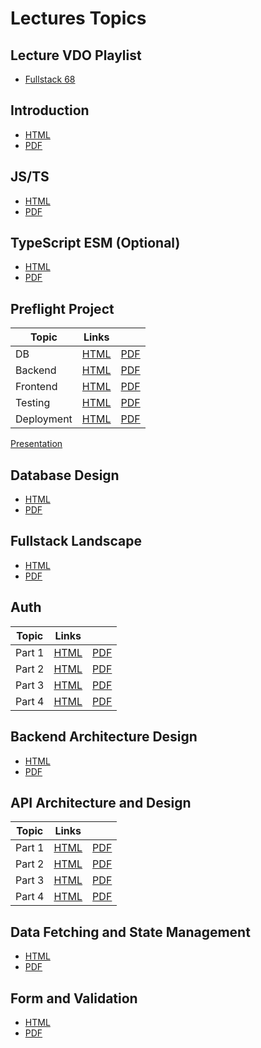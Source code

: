 # Lectures Topics

## Lecture VDO Playlist

- [Fullstack 68](https://www.youtube.com/playlist?list=PLNGLpHQhvGrtrp-1i6v9hK5HyvXD2BNT4)

## Introduction

- [HTML](/src/T01_intro/T01.html)
- [PDF](/src/T01_intro/T01.pdf)

## JS/TS

- [HTML](/src/T02_js_ts/T02.html)
- [PDF](/src/T02_js_ts/T02.pdf)

## TypeScript ESM (Optional)

- [HTML](/src/T02A_ts_esm/T02A.html)
- [PDF](/src/T02A_ts_esm/T02A.pdf)

## Preflight Project

| Topic      | Links                                 |                                     |
| ---------- | ------------------------------------- | ----------------------------------- |
| DB         | [HTML](/src/T03_pf_db/T03.html)       | [PDF](/src/T03_pf_db/T03.pdf)       |
| Backend    | [HTML](/src/T04_pf_backend/T04.html)  | [PDF](/src/T04_pf_backend/T04.pdf)  |
| Frontend   | [HTML](/src/T05_pf_frontend/T05.html) | [PDF](/src/T05_pf_frontend/T05.pdf) |
| Testing    | [HTML](/src/T06_pf_testing/T06.html)  | [PDF](/src/T06_pf_testing/T06.pdf)  |
| Deployment | [HTML](/src/T07_pf_deploy/T07.html)   | [PDF](/src/T07_pf_deploy/T07.pdf)   |

[Presentation](https://youtube.com/playlist?list=PLNGLpHQhvGrudVf6q3Y350Q1R7hOkG0Ec&si=UJz1f_nmYbygfUxs)

## Database Design

- [HTML](/src/D01_database_design/D01.html)
- [PDF](/src/D01_database_design/D01.pdf)

## Fullstack Landscape

- [HTML](/src/T08_landscape/T08.html)
- [PDF](/src/T08_landscape/T08.pdf)

## Auth

| Topic  | Links                               |                                   |
| ------ | ----------------------------------- | --------------------------------- |
| Part 1 | [HTML](/src/T09_auth_p1/T09p1.html) | [PDF](/src/T09_auth_p1/T09p1.pdf) |
| Part 2 | [HTML](/src/T09_auth_p2/T09p2.html) | [PDF](/src/T09_auth_p2/T09p2.pdf) |
| Part 3 | [HTML](/src/T09_auth_p3/T09p3.html) | [PDF](/src/T09_auth_p3/T09p3.pdf) |
| Part 4 | [HTML](/src/T09_auth_p4/T09p4.html) | [PDF](/src/T09_auth_p4/T09p4.pdf) |

## Backend Architecture Design

- [HTML](/src/D02_backend_design/D02.html)
- [PDF](/src/D02_backend_design/D02.pdf)

## API Architecture and Design

| Topic  | Links                                      |                                          |
| ------ | ------------------------------------------ | ---------------------------------------- |
| Part 1 | [HTML](/src/D03_backend_api_p1/D03p1.html) | [PDF](/src/D03_backend_api_p1/D03p1.pdf) |
| Part 2 | [HTML](/src/D03_backend_api_p2/D03p2.html) | [PDF](/src/D03_backend_api_p2/D03p2.pdf) |
| Part 3 | [HTML](/src/D03_backend_api_p3/D03p3.html) | [PDF](/src/D03_backend_api_p3/D03p3.pdf) |
| Part 4 | [HTML](/src/D03_backend_api_p4/D03p4.html) | [PDF](/src/D03_backend_api_p4/D03p4.pdf) |

## Data Fetching and State Management

- [HTML](/src/T10_data_fetching/T10.html)
- [PDF](/src/T10_data_fetching/T10.pdf)

## Form and Validation

- [HTML](/src/T11_form_validation/T11.html)
- [PDF](/src/T11_form_validation/T11.pdf)
